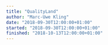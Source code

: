 ```yaml
---
title: "QualityLand"
author: "Marc-Uwe Kling"
date: "2018-09-30T12:00:00+01:00"
started: "2018-09-30T12:00:00+01:00"
finished: "2018-10-13T12:00:00+01:00"
---
```

